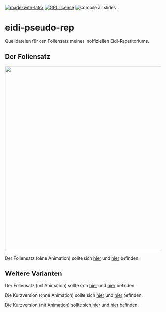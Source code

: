 [![made-with-latex](https://img.shields.io/badge/Made%20with-LaTeX-1f425f.svg)](https://www.latex-project.org/) [![GPL license](https://img.shields.io/badge/License-GPL-blue.svg)](http://perso.crans.org/besson/LICENSE.html) ![Compile all slides](https://github.com/EagleoutIce/eidi-pseudo-rep20/workflows/Compile%20all%20slides/badge.svg)

# eidi-pseudo-rep

Quelldateien für den Foliensatz meines inoffiziellen Eidi-Repetitoriums.

## Der Foliensatz

[<img src="https://github.com/EagleoutIce/eidi-pseudo-rep20/blob/gh-pages/preview-001.png?raw=true" width="600"/>](https://media.githubusercontent.com/media/EagleoutIce/eidi-pseudo-rep20/gh-pages/slides-eidi-rep.pdf)

Der Foliensatz (ohne Animation) sollte sich [hier](https://media.githubusercontent.com/media/EagleoutIce/eidi-pseudo-rep20/gh-pages/slides-eidi-rep.pdf) und [hier](https://github.com/EagleoutIce/eidi-pseudo-rep/blob/gh-pages/slides-eidi-rep.pdf) befinden.

## Weitere Varianten

Der Foliensatz (mit Animation) sollte sich [hier](https://media.githubusercontent.com/media/EagleoutIce/eidi-pseudo-rep20/gh-pages/animated-eidi-rep.pdf) und [hier](https://github.com/EagleoutIce/eidi-pseudo-rep/blob/gh-pages/animated-eidi-rep.pdf) befinden.

Die Kurzversion (ohne Animation) sollte sich [hier](https://media.githubusercontent.com/media/EagleoutIce/eidi-pseudo-rep20/gh-pages/short-slides-eidi-rep.pdf) und [hier](https://github.com/EagleoutIce/eidi-pseudo-rep/blob/gh-pages/short-slides-eidi-rep.pdf) befinden.

Die Kurzversion (mit Animation) sollte sich [hier](https://media.githubusercontent.com/media/EagleoutIce/eidi-pseudo-rep20/gh-pages/short-animated-eidi-rep.pdf) und [hier](https://github.com/EagleoutIce/eidi-pseudo-rep/blob/gh-pages/short-animated-eidi-rep.pdf) befinden.
